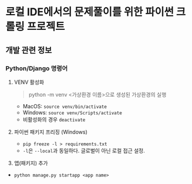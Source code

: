 # 로컬 IDE에서의 문제풀이를 위한 파이썬 크롤링 프로젝트

## 개발 관련 정보

### Python/Django 명령어

1. VENV 활성화

   > python -m venv <가상환경 이름>으로 생성된 가상환경의 실행

   - MacOS: `source venv/bin/activate`
   - Windows: `source venv/Scripts/activate`
   - 비활성화의 경우 `deactivate`

2. 파이썬 패키지 프리징 (Windows)

   - `pip freeze -l > requirements.txt`
   - `-l`은 `--local`과 동일하다. 글로벌이 아닌 로컬 접근 설정.

3. 앱(패키지) 추가

- `python manage.py startapp <app name>`
